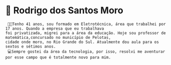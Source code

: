 # 📒 Rodrigo dos Santos Moro

     🧑‍🏫Tenho 41 anos, sou formado em Eletrotécnica, área que trabalhei por 17 anos. Quando a empresa que eu trabalhava
    foi privatizada, migrei para a área da educação. Hoje sou professor de matemática,concursado no município de Pelotas,
    cidade onde moro, no Rio Grande do Sul. Atualmente dou aula para os sextos e sétimos anos. 
     💻Sempre gostei da área da tecnologia, por isso, resolvi me aventurar por esse campo que é totalmente novo para mim. 
   

